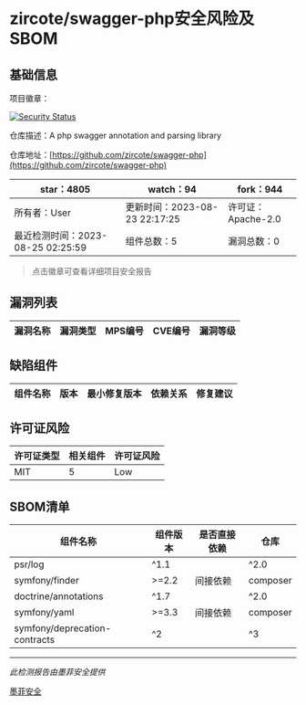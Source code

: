 # zircote/swagger-php安全风险及SBOM

## 基础信息

项目徽章：

[![Security Status](https://www.murphysec.com/platform3/v31/badge/1694777887374008320.svg)](https://www.murphysec.com/console/report/1694054498434899969/1694777887374008320)

仓库描述：A php swagger annotation and parsing library

仓库地址：[https://github.com/zircote/swagger-php](https://github.com/zircote/swagger-php)

| star：4805 | watch：94 | fork：944 |
| ----------- | -------------- | ------------ |
| 所有者：User | 更新时间：2023-08-23 22:17:25 | 许可证：Apache-2.0 |
| 最近检测时间：2023-08-25 02:25:59 | 组件总数：5 | 漏洞总数：0 |

> 点击徽章可查看详细项目安全报告



## 漏洞列表

| 漏洞名称 | 漏洞类型 | MPS编号 | CVE编号 | 漏洞等级 |
| ------- | ------ | ------- | ------ | ----- |





## 缺陷组件

| 组件名称 | 版本 | 最小修复版本 | 依赖关系 | 修复建议 |
| -------- | ---- | ------------ | -------- | -------- |





## 许可证风险

| 许可证类型 | 相关组件 | 许可证风险 |
| ---------- | -------- | ---------- |
|MIT|5|Low|




## SBOM清单

| 组件名称 | 组件版本 | 是否直接依赖 | 仓库 |
| -------- | -------- | ------------ | ---- |
|psr/log|^1.1 || ^2.0 || ^3.0|间接依赖|composer|
|symfony/finder|>=2.2|间接依赖|composer|
|doctrine/annotations|^1.7 || ^2.0|间接依赖|composer|
|symfony/yaml|>=3.3|间接依赖|composer|
|symfony/deprecation-contracts|^2 || ^3|间接依赖|composer|


------

*此检测报告由墨菲安全提供*

[墨菲安全](www.murphysec.com)